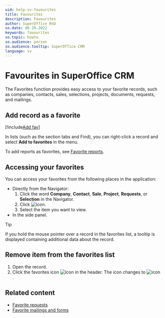 ```yaml
---
uid: help-sv-favourites
title: Favourites
description: Favourites
author: SuperOffice RnD
so.date: 06.29.2022
keywords: favourites
so.topic: howto
so.audience: person
so.audience.tooltip: SuperOffice CRM
language: sv
---
```


# Favourites in SuperOffice CRM

The Favorites function provides easy access to your favorite records, such as companies, contacts, sales, selections, projects, documents, requests, and mailings.

## Add record as a favorite

[!include[Add fav](../includes/howto-add-favorite.md)]

In lists (such as the section tabs and Find), you can right-click a record and select **Add to favorites** in the menu.

To add reports as favorites, see [Favorite reports][1].

## Accessing your favorites

You can access your favorites from the following places in the application:

* Directly from the Navigator:
    1. Click the word **Company**, **Contact**, **Sale**, **Project**, **Requests**, or **Selection** in the Navigator.
    2. Click ![icon][img1].
    3. Select the item you want to view.
* In the side panel.

> [!TIP]
> If you hold the mouse pointer over a record in the favorites list, a tooltip is displayed containing additional data about the record.

## Remove item from the favorites list

1. Open the record.
2. Click the favorites icon ![icon][img2] in the header. The icon changes to ![icon][img3].

## Related content

* [Favorite requests][2]
* [Favorite mailings and forms][3]

<!-- Referenced links -->
[1]: ../../reports/learn/favorites/index.md
[2]: ../../request/learn/howto/fav.md
[3]: ../../marketing/learn/add-fav.md

<!-- Referenced images -->
[img1]: ../../../../common/icons/nav-fav.png
[img2]: ../../../../common/icons/favourite-yes.png
[img3]: ../../../../common/icons/favourite-no.png

